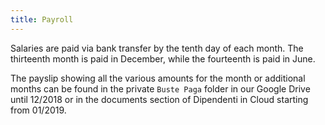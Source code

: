```yaml
---
title: Payroll
---
```

Salaries are paid via bank transfer by the tenth day of each month. The thirteenth month is paid in
December, while the fourteenth is paid in June.

The payslip showing all the various amounts for the month or additional months can be found in the
private `Buste Paga` folder in our Google Drive until 12/2018 or in the documents section of 
Dipendenti in Cloud starting from 01/2019.
